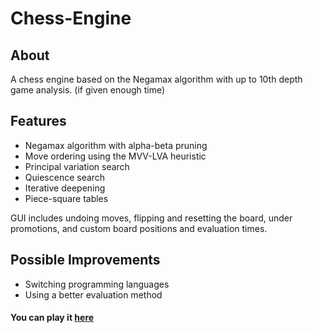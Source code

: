# Chess-Engine

## About
A chess engine based on the Negamax algorithm with up to 10th depth game analysis. (if given enough time)

## Features
- Negamax algorithm with alpha-beta pruning
- Move ordering using the MVV-LVA heuristic
- Principal variation search
- Quiescence search
- Iterative deepening
- Piece-square tables


GUI includes undoing moves, flipping and resetting the board, under promotions, and custom board positions and evaluation times.

## Possible Improvements
- Switching programming languages
- Using a better evaluation method


#### You can play it [here](https://jaehyeong-chess-engine.netlify.app/)
